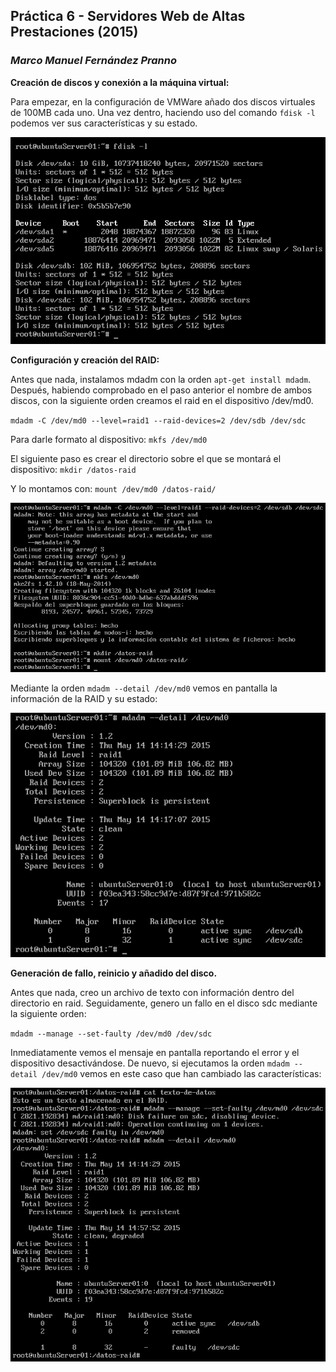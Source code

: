 ## Práctica 6 - Servidores Web de Altas Prestaciones (2015)
### *Marco Manuel Fernández Pranno*

**Creación de discos y conexión a la máquina virtual:**

Para empezar, en la configuración de VMWare añado dos discos virtuales de 100MB cada uno. Una vez dentro, haciendo uso del comando `fdisk -l` podemos ver sus características y su estado.

![alt text][fdisk]

**Configuración y creación del RAID:**

Antes que nada, instalamos mdadm con la orden `apt-get install mdadm`. Después, habiendo comprobado en el paso anterior
el nombre de ambos discos, con la siguiente orden creamos el raid en el dispositivo /dev/md0.

`mdadm -C /dev/md0 --level=raid1 --raid-devices=2 /dev/sdb /dev/sdc`

Para darle formato al dispositivo: `mkfs /dev/md0`

El siguiente paso es crear el directorio sobre el que se montará el dispositivo: `mkdir /datos-raid`

Y lo montamos con: `mount /dev/md0 /datos-raid/`

![alt text][creacion-raid]

Mediante la orden `mdadm --detail /dev/md0` vemos en pantalla la información de la RAID y su estado:

![alt text][detalles-raid]

**Generación de fallo, reinicio y añadido del disco.**

Antes que nada, creo un archivo de texto con información dentro del directorio en raid. Seguidamente, genero un fallo en el disco sdc mediante la siguiente orden:

`mdadm --manage --set-faulty /dev/md0 /dev/sdc`

Inmediatamente vemos el mensaje en pantalla reportando el error y el dispositivo desactivándose. De nuevo, si ejecutamos la orden `mdadm --detail /dev/md0` vemos en este caso que han cambiado las características:

![alt text][generacion-fallo]





[fdisk]: https://github.com/MarFerPra/SWAP15/blob/master/P6/imagenes/fdisk.png?raw=true
[creacion-raid]: https://github.com/MarFerPra/SWAP15/blob/master/P6/imagenes/creacion-raid.png?raw=true
[detalles-raid]: https://github.com/MarFerPra/SWAP15/blob/master/P6/imagenes/detalles-raid.png?raw=true
[generacion-fallo]: https://github.com/MarFerPra/SWAP15/blob/master/P6/imagenes/generacion-fallo.png?raw=true
[aniadir-disco]: https://github.com/MarFerPra/SWAP15/blob/master/P6/imagenes/aniadir-disco.png?raw=true
[disco-aniadido]: https://github.com/MarFerPra/SWAP15/blob/master/P6/imagenes/disco-aniadido.png?raw=true
